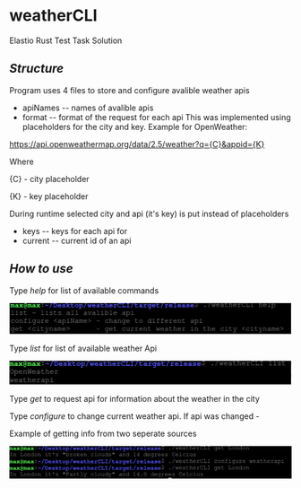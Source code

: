 # weatherCLI
Elastio Rust Test Task Solution

## _Structure_

Program uses 4 files to store and configure avalible weather apis

- apiNames -- names of avalible apis
- format   -- format of the request for each api
This was implemented using placeholders for the city and key. Example for OpenWeather:

https://api.openweathermap.org/data/2.5/weather?q={C}&appid={K}

Where

{C} - city placeholder

{K} - key placeholder

During runtime selected city and api (it's key) is put instead of placeholders



- keys     -- keys for each api for 
- current  -- current id of an api

## _How to use_

Type _help_ for list of available commands

<img src="readMe\1.png"></img>


Type _list_ for list of available weather Api

<img src="readMe\2.png"></img>

Type _get_ <cityname> to request api for information about the weather in the city <cityname>

 Type _configure_ <apiName> to change current weather api. If api was changed - 
 
Example of getting info from two seperate sources

<img src="readMe\4.png"></img>
  
